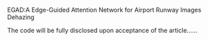 EGAD:A Edge-Guided Attention Network for Airport Runway Images Dehazing

The code will be fully disclosed upon acceptance of the article......

